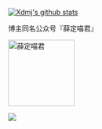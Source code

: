 [![Xdmj's github stats](https://github-readme-stats.vercel.app/api?username=xuedingmiaojun&show_icons=true&theme=cobalt)](https://github.com/xuedingmiaojun)  

博主同名公众号『薛定喵君』    

<img src="http://cdn.xuedingmiao.com/xdmj2022.jpeg" alt="薛定喵君" height="135" />  

![](https://visitor-badge.glitch.me/badge?page_id=xuedingmiaojun.xuedingmiaojun)  

<!--
<iframe height="450px"  width="90%"  src="http://xuedingmiao.com" frameborder=0 allowfullscreen>
 </iframe>
**xuedingmiaojun/xuedingmiaojun** is a ✨ _special_ ✨ repository because its `README.md` (this file) appears on your GitHub profile.

Here are some ideas to get you started:

- 🔭 I’m currently working on ...
- 🌱 I’m currently learning ...
- 👯 I’m looking to collaborate on ...
- 🤔 I’m looking for help with ...
- 💬 Ask me about ...
- 📫 How to reach me: ...
- 😄 Pronouns: ...
- ⚡ Fun fact: ...
-->

